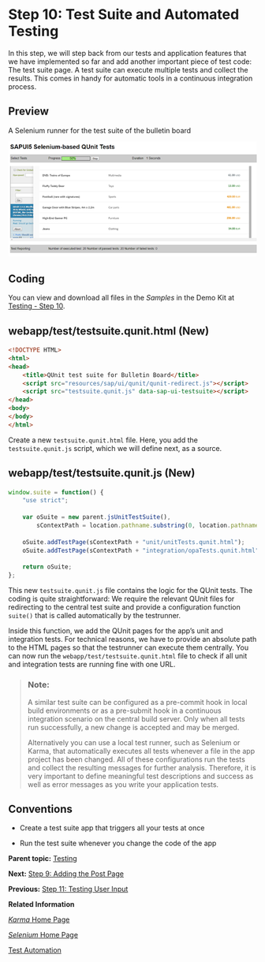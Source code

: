 <!-- loio07c97a2e497d443eb6fa74bb9445ab9c -->

# Step 10: Test Suite and Automated Testing

In this step, we will step back from our tests and application features that we have implemented so far and add another important piece of test code: The test suite page. A test suite can execute multiple tests and collect the results. This comes in handy for automatic tools in a continuous integration process.



## Preview

   
  
<a name="loio07c97a2e497d443eb6fa74bb9445ab9c__fig_r1j_pst_mr"/>A Selenium runner for the test suite of the bulletin board

 ![](images/Tutorial_Testing_Step_10_a715577.png "A Selenium runner for the test suite of the bulletin board") 



## Coding

You can view and download all files in the *Samples* in the Demo Kit at [Testing - Step 10](https://ui5.sap.com/#/entity/sap.m.tutorial.testing/sample/sap.m.tutorial.testing.10).



<a name="loio07c97a2e497d443eb6fa74bb9445ab9c__section_uzv_wh5_xfb"/>

## webapp/test/testsuite.qunit.html \(New\)

```html
<!DOCTYPE HTML>
<html>
<head>
	<title>QUnit test suite for Bulletin Board</title>
	<script src="resources/sap/ui/qunit/qunit-redirect.js"></script>
	<script src="testsuite.qunit.js" data-sap-ui-testsuite></script>
</head>
<body>
</body>
</html>

```

Create a new `testsuite.qunit.html` file. Here, you add the `testsuite.qunit.js` script, which we will define next, as a source.



## webapp/test/testsuite.qunit.js \(New\)

```js
window.suite = function() {
	"use strict";

	var oSuite = new parent.jsUnitTestSuite(),
		sContextPath = location.pathname.substring(0, location.pathname.lastIndexOf("/") + 1);

	oSuite.addTestPage(sContextPath + "unit/unitTests.qunit.html");
	oSuite.addTestPage(sContextPath + "integration/opaTests.qunit.html");

	return oSuite;
};
```

This new `testsuite.qunit.js` file contains the logic for the QUnit tests. The coding is quite straightforward: We require the relevant QUnit files for redirecting to the central test suite and provide a configuration function `suite()` that is called automatically by the testrunner.

Inside this function, we add the QUnit pages for the app’s unit and integration tests. For technical reasons, we have to provide an absolute path to the HTML pages so that the testrunner can execute them centrally. You can now run the `webapp/test/testsuite.qunit.html` file to check if all unit and integration tests are running fine with one URL.

> ### Note:  
> A similar test suite can be configured as a pre-commit hook in local build environments or as a pre-submit hook in a continuous integration scenario on the central build server. Only when all tests run successfully, a new change is accepted and may be merged.
> 
> Alternatively you can use a local test runner, such as Selenium or Karma, that automatically executes all tests whenever a file in the app project has been changed. All of these configurations run the tests and collect the resulting messages for further analysis. Therefore, it is very important to define meaningful test descriptions and success as well as error messages as you write your application tests.



## Conventions

-   Create a test suite app that triggers all your tests at once

-   Run the test suite whenever you change the code of the app


**Parent topic:** [Testing](testing-291c912.md "In this tutorial we will test application functionality with the testing tools that are delivered with SAPUI5. At different steps of this tutorial you will write tests using QUnit, OPA5, and the OData V2 mock server. Additionally, you will learn about testing strategies, Test Driven Development (TDD), and much more.")

**Next:** [Step 9: Adding the Post Page](step-9-adding-the-post-page-4a9f063.md "Now that we have covered all kinds of tests for navigation, we introduce our Post page that shows details of a post in the bulletin board. To achieve this, we have to introduce a new view/controller pair and adjust the routing of the application.")

**Previous:** [Step 11: Testing User Input](step-11-testing-user-input-92959b1.md "In this step, we will write a test that simulates a user search. We will enter the search string into the search field and check if the correct results are shown in worklist table.")

**Related Information**  


[*Karma* Home Page](https://www.npmjs.com/package/karma)

[*Selenium* Home Page](http://docs.seleniumhq.org/)

[Test Automation](../04_Essentials/test-automation-ae44824.md#loioae448243822448d8ba04b4784f4b09a0 "To make sure that the code is always tested thoroughly before it is included in a productive app, you should use a test runner that automates tests. The test runner can be included in your project setup so that it is called whenever code changes are submitted.")

